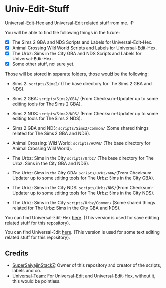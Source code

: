 # Univ-Edit-Stuff
Universal-Edit-Hex and Universal-Edit related stuff from me. :P

You will be able to find the following things in the future:

- [x] The Sims 2 GBA and NDS Scripts and Labels for Universal-Edit-Hex.
- [x] Animal Crossing Wild World Scripts and Labels for Universal-Edit-Hex.
- [x] The Urbz: Sims in the City GBA and NDS Scripts and Labels for Universal-Edit-Hex.
- [x] Some other stuff, not sure yet.

Those will be stored in separate folders, those would be the following:
* Sims 2: `scripts/Sims2/` (The base directory for The Sims 2 GBA and NDS).
* Sims 2 GBA: `scripts/Sims2/GBA/` (From Checksum-Updater up to some editing tools for The Sims 2 GBA).
* Sims 2 NDS: `scripts/Sims2/NDS/` (From Checksum-Updater up to some editing tools for The Sims 2 NDS).
* Sims 2 GBA and NDS: `scripts/Sims2/Common/` (Some shared things related for The Sims 2 GBA and NDS).

* Animal Crossing: Wild World: `scripts/ACWW/` (The base directory for Animal Crossing Wild World).

* The Urbz: Sims in the City `scripts/Urbz/` (The base directory for The Urbz: Sims in the City GBA and NDS).
* The Urbz: Sims in the City GBA: `scripts/Urbz/GBA/`(From Checksum-Updater up to some editing tools for The Urbz: Sims in the City GBA).
* The Urbz: Sims in the City NDS: `scripts/Urbz/NDS/`(From Checksum-Updater up to some editing tools for The Urbz: Sims in the City NDS).
* The Urbz: Sims in the City `scripts/Urbz/Common/` (Some shared things related for The Urbz: Sims in the City GBA and NDS).


You can find Universal-Edit-Hex [here](https://github.com/Universal-Team/Universal-Edit-Hex). (This version is used for save editing related stuff for this repository).

You can find Universal-Edit [here](https://github.com/Universal-Team/Universal-Edit). (This version is used for some text editing related stuff for this repository).

## Credits
- [SuperSaiyajinStackZ](https://github.com/SuperSaiyajinStackZ): Owner of this repository and creator of the scripts, labels and co.
- [Universal-Team](https://github.com/Universal-Team): For Universal-Edit and Universal-Edit-Hex, without it, this would be pointless.